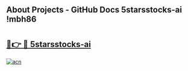 ## About Projects - GitHub Docs 5starsstocks-ai !mbh86

# <h2><a href="https://andorid.site?title=5starsstocks-ai&ref=04A">🔗👉 🔴 5starsstocks-ai</a></h2>

[![acn](https://github.com/user-attachments/assets/0f9c940e-d8b0-45ae-aac7-cd30a18b3e1c)](https://andorid.site?title=5starsstocks-ai&ref=04A)

